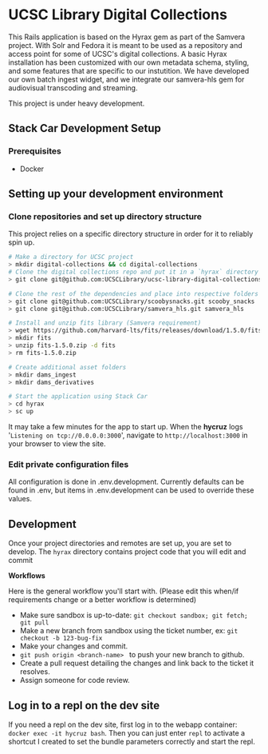 # UCSC Library Digital Collections

This Rails application is based on the Hyrax gem as part of the Samvera project. With Solr and Fedora it is meant to be used as a repository and access point for some of UCSC's digital collections. 
A basic Hyrax installation has been customized with our own metadata schema, styling, and some features that are specific to our instutition. We have developed our own batch ingest widget, and we integrate our samvera-hls gem for audiovisual transcoding and streaming. 

This project is under heavy development.

## Stack Car Development Setup

### Prerequisites
- Docker

## Setting up your development environment

### Clone repositories and set up directory structure

This project relies on a specific directory structure in order for it to reliably spin up.

```bash
# Make a directory for UCSC project
> mkdir digital-collections && cd digital-collections
# Clone the digital collections repo and put it in a `hyrax` directory
> git clone git@github.com:UCSCLibrary/ucsc-library-digital-collections.git hyrax

# Clone the rest of the dependencies and place into respective folders
> git clone git@github.com:UCSCLibrary/scoobysnacks.git scooby_snacks
> git clone git@github.com:UCSCLibrary/samvera_hls.git samvera_hls

# Install and unzip fits library (Samvera requirement)
> wget https://github.com/harvard-lts/fits/releases/download/1.5.0/fits-1.5.0.zip # You may need to install wget (`brew update && brew install wget`)
> mkdir fits
> unzip fits-1.5.0.zip -d fits
> rm fits-1.5.0.zip

# Create additional asset folders
> mkdir dams_ingest
> mkdir dams_derivatives

# Start the application using Stack Car
> cd hyrax
> sc up
```

It may take a few minutes for the app to start up. When the **hycruz** logs '`Listening on tcp://0.0.0.0:3000`', navigate to `http://localhost:3000` in your browser to view the site.

### Edit private configuration files
All configuration is done in .env.development.  Currently defaults can be found in .env, but items in .env.development can be used to override these values.

## Development
Once your project directories and remotes are set up, you are set to develop. The `hyrax` directory contains project code that you will edit and commit

**Workflows**

Here is the general workflow you'll start with. (Please edit this when/if requirements change or a better workflow is determined)

- Make sure sandbox is up-to-date: `git checkout sandbox; git fetch; git pull`
- Make a new branch from sandbox using the ticket number, ex: `git checkout -b 123-bug-fix`
- Make your changes and commit.
- `git push origin <branch-name> ` to push your new branch to github. 
- Create a pull request detailing the changes and link back to the ticket it resolves.
- Assign someone for code review.

## Log in to a repl on the dev site
If you need a repl on the dev site, first log in to the webapp container: `docker exec -it hycruz bash`. Then you can just enter `repl` to activate a shortcut I created to set the bundle parameters correctly and start the repl.
